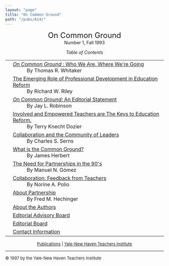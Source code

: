 ```yaml
---
layout: "page"
title: "On Common Ground"
path: "/pubs/A14/"
---
```

<main>
<center><font size="+2">On Common Ground
</font><br/>
Number 1, Fall 1993<p>
<i>Table of Contents</i></p></center><p>
<table>
<tbody><tr valign="top"><td align="right">
</td><td><a href="whitaker.html"><i>On Common Ground</i> : Who We Are, Where
We're
Going</a><br/>
<font color="white" style="visibility:hidden;">______</font>By Thomas R. Whitaker
</td></tr><tr valign="top"><td align="right">
</td><td><a href="riley.html">The Emerging Role of Professional Development in
Education Reform</a><br/>
<font color="white" style="visibility:hidden;">______</font>By Richard W. Riley
</td></tr><tr valign="top"><td align="right">
</td><td><a href="robinson.html"><i>On Common Ground:</i> An Editorial
Statement
</a><br/>
<font color="white" style="visibility:hidden;">______</font>By Jay L. Robinson
</td></tr><tr valign="top"><td align="right">
</td><td><a href="dozier.html"> Involved and Empowered Teachers are The Keys to
Education Reform.
</a><br/>
<font color="white" style="visibility:hidden;">______</font>By Terry Knecht Dozier
</td></tr><tr valign="top"><td align="right">
</td><td><a href="serns.html">Collaboration and the Community of Leaders
</a><br/>
<font color="white" style="visibility:hidden;">______</font>By Charles S. Serns
</td></tr><tr valign="top"><td align="right">
</td><td><a href="herbert.html">What is the Common Ground?
</a><br/>
<font color="white" style="visibility:hidden;">______</font>By James Herbert
</td></tr><tr valign="top"><td align="right">
</td><td><a href="gomez.html">The Need for Partnerships in the 90's
</a><br/>
<font color="white" style="visibility:hidden;">______</font>By Manuel N. Gómez
</td></tr><tr valign="top"><td align="right">
</td><td><a href="polio.html">Collaboration: Feedback from Teachers
</a><br/>
<font color="white" style="visibility:hidden;">______</font>By Norine A. Polio
</td></tr><tr valign="top"><td align="right">
</td><td><a href="hechinger.html">About Partnership
</a><br/>
<font color="white" style="visibility:hidden;">______</font>By Fred M. Hechinger
</td></tr><tr valign="top"><td align="right">
</td><td><a href="aboutauth.html">
About the Authors
</a>
</td></tr><tr valign="top"><td align="right">
</td><td><a href="eaboard.html">
Editorial Advisory Board
</a>
</td></tr><tr valign="top"><td align="right">
</td><td><a href="eboard.html">
Editorial Board</a>
</td></tr><tr valign="top"><td align="right">
</td><td><a href="contact.html">
Contact Information</a>
</td></tr></tbody></table>
</p>
<center><font size="-1"><a href="..\">Publications</a> | 
<a href="..\..\">Yale-New Haven Teachers
Institute</a></font></center>
<hr/>
<font size="-1">
© 1997 by the Yale-New Haven Teachers Institute
</font>
</main>